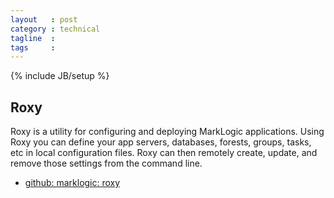 ```yaml
---
layout   : post
category : technical
tagline  : 
tags     : 
---
```

{% include JB/setup %}

## Roxy

Roxy is a utility for configuring and deploying MarkLogic applications. Using Roxy you can define your app servers, databases, forests, groups, tasks, etc in local configuration files. Roxy can then remotely create, update, and remove those settings from the command line.

- [github: marklogic: roxy](https://github.com/marklogic/roxy)
